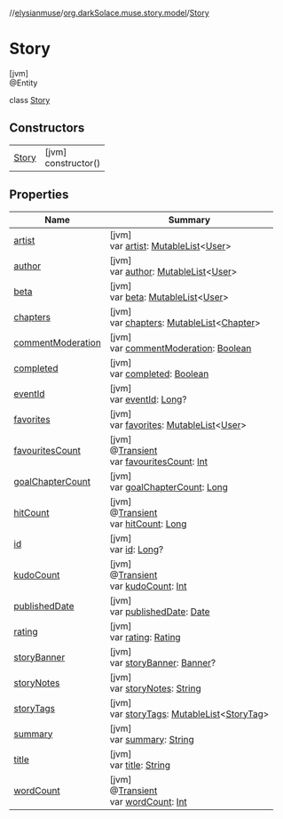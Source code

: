 //[elysianmuse](../../../index.md)/[org.darkSolace.muse.story.model](../index.md)/[Story](index.md)

# Story

[jvm]\
@Entity

class [Story](index.md)

## Constructors

| | |
|---|---|
| [Story](-story.md) | [jvm]<br>constructor() |

## Properties

| Name | Summary |
|---|---|
| [artist](artist.md) | [jvm]<br>var [artist](artist.md): [MutableList](https://kotlinlang.org/api/latest/jvm/stdlib/kotlin.collections/-mutable-list/index.html)&lt;[User](../../org.darkSolace.muse.user.model/-user/index.md)&gt; |
| [author](author.md) | [jvm]<br>var [author](author.md): [MutableList](https://kotlinlang.org/api/latest/jvm/stdlib/kotlin.collections/-mutable-list/index.html)&lt;[User](../../org.darkSolace.muse.user.model/-user/index.md)&gt; |
| [beta](beta.md) | [jvm]<br>var [beta](beta.md): [MutableList](https://kotlinlang.org/api/latest/jvm/stdlib/kotlin.collections/-mutable-list/index.html)&lt;[User](../../org.darkSolace.muse.user.model/-user/index.md)&gt; |
| [chapters](chapters.md) | [jvm]<br>var [chapters](chapters.md): [MutableList](https://kotlinlang.org/api/latest/jvm/stdlib/kotlin.collections/-mutable-list/index.html)&lt;[Chapter](../-chapter/index.md)&gt; |
| [commentModeration](comment-moderation.md) | [jvm]<br>var [commentModeration](comment-moderation.md): [Boolean](https://kotlinlang.org/api/latest/jvm/stdlib/kotlin/-boolean/index.html) |
| [completed](completed.md) | [jvm]<br>var [completed](completed.md): [Boolean](https://kotlinlang.org/api/latest/jvm/stdlib/kotlin/-boolean/index.html) |
| [eventId](event-id.md) | [jvm]<br>var [eventId](event-id.md): [Long](https://kotlinlang.org/api/latest/jvm/stdlib/kotlin/-long/index.html)? |
| [favorites](favorites.md) | [jvm]<br>var [favorites](favorites.md): [MutableList](https://kotlinlang.org/api/latest/jvm/stdlib/kotlin.collections/-mutable-list/index.html)&lt;[User](../../org.darkSolace.muse.user.model/-user/index.md)&gt; |
| [favouritesCount](favourites-count.md) | [jvm]<br>@[Transient](https://kotlinlang.org/api/latest/jvm/stdlib/kotlin.jvm/-transient/index.html)<br>var [favouritesCount](favourites-count.md): [Int](https://kotlinlang.org/api/latest/jvm/stdlib/kotlin/-int/index.html) |
| [goalChapterCount](goal-chapter-count.md) | [jvm]<br>var [goalChapterCount](goal-chapter-count.md): [Long](https://kotlinlang.org/api/latest/jvm/stdlib/kotlin/-long/index.html) |
| [hitCount](hit-count.md) | [jvm]<br>@[Transient](https://kotlinlang.org/api/latest/jvm/stdlib/kotlin.jvm/-transient/index.html)<br>var [hitCount](hit-count.md): [Long](https://kotlinlang.org/api/latest/jvm/stdlib/kotlin/-long/index.html) |
| [id](id.md) | [jvm]<br>var [id](id.md): [Long](https://kotlinlang.org/api/latest/jvm/stdlib/kotlin/-long/index.html)? |
| [kudoCount](kudo-count.md) | [jvm]<br>@[Transient](https://kotlinlang.org/api/latest/jvm/stdlib/kotlin.jvm/-transient/index.html)<br>var [kudoCount](kudo-count.md): [Int](https://kotlinlang.org/api/latest/jvm/stdlib/kotlin/-int/index.html) |
| [publishedDate](published-date.md) | [jvm]<br>var [publishedDate](published-date.md): [Date](https://docs.oracle.com/javase/8/docs/api/java/util/Date.html) |
| [rating](rating.md) | [jvm]<br>var [rating](rating.md): [Rating](../-rating/index.md) |
| [storyBanner](story-banner.md) | [jvm]<br>var [storyBanner](story-banner.md): [Banner](../-banner/index.md)? |
| [storyNotes](story-notes.md) | [jvm]<br>var [storyNotes](story-notes.md): [String](https://kotlinlang.org/api/latest/jvm/stdlib/kotlin/-string/index.html) |
| [storyTags](story-tags.md) | [jvm]<br>var [storyTags](story-tags.md): [MutableList](https://kotlinlang.org/api/latest/jvm/stdlib/kotlin.collections/-mutable-list/index.html)&lt;[StoryTag](../-story-tag/index.md)&gt; |
| [summary](summary.md) | [jvm]<br>var [summary](summary.md): [String](https://kotlinlang.org/api/latest/jvm/stdlib/kotlin/-string/index.html) |
| [title](title.md) | [jvm]<br>var [title](title.md): [String](https://kotlinlang.org/api/latest/jvm/stdlib/kotlin/-string/index.html) |
| [wordCount](word-count.md) | [jvm]<br>@[Transient](https://kotlinlang.org/api/latest/jvm/stdlib/kotlin.jvm/-transient/index.html)<br>var [wordCount](word-count.md): [Int](https://kotlinlang.org/api/latest/jvm/stdlib/kotlin/-int/index.html) |
